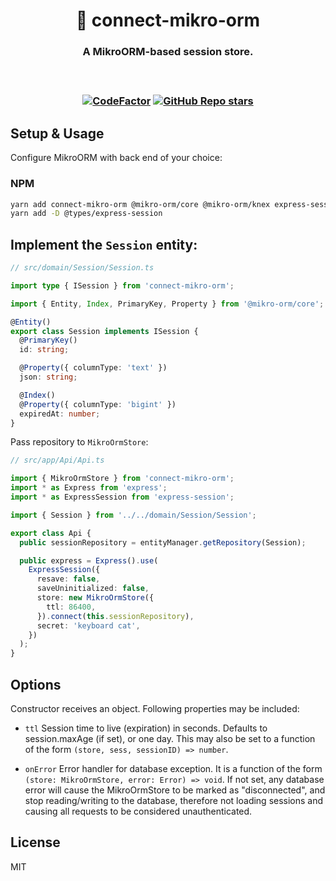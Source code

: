 <div align="center">
  <h1>🔗 connect-mikro-orm</h1>
  <h3>A MikroORM-based session store.<h3><br/>

[![CodeFactor](https://www.codefactor.io/repository/github/DiogoAbu/connect-mikro-orm/badge)](https://www.codefactor.io/repository/github/DiogoAbu/connect-mikro-orm)
[![GitHub Repo stars](https://img.shields.io/github/stars/DiogoAbu/connect-mikro-orm)](https://github.com/DiogoAbu/connect-mikro-orm/stargazers)

</div>

## Setup & Usage

Configure MikroORM with back end of your choice:

### NPM

```bash
yarn add connect-mikro-orm @mikro-orm/core @mikro-orm/knex express-session
yarn add -D @types/express-session
```

## Implement the `Session` entity:

```typescript
// src/domain/Session/Session.ts

import type { ISession } from 'connect-mikro-orm';

import { Entity, Index, PrimaryKey, Property } from '@mikro-orm/core';

@Entity()
export class Session implements ISession {
  @PrimaryKey()
  id: string;

  @Property({ columnType: 'text' })
  json: string;

  @Index()
  @Property({ columnType: 'bigint' })
  expiredAt: number;
}
```

Pass repository to `MikroOrmStore`:

```typescript
// src/app/Api/Api.ts

import { MikroOrmStore } from 'connect-mikro-orm';
import * as Express from 'express';
import * as ExpressSession from 'express-session';

import { Session } from '../../domain/Session/Session';

export class Api {
  public sessionRepository = entityManager.getRepository(Session);

  public express = Express().use(
    ExpressSession({
      resave: false,
      saveUninitialized: false,
      store: new MikroOrmStore({
        ttl: 86400,
      }).connect(this.sessionRepository),
      secret: 'keyboard cat',
    })
  );
}
```

## Options

Constructor receives an object. Following properties may be included:

- `ttl` Session time to live (expiration) in seconds. Defaults to session.maxAge (if set), or one day. This may also be set to a function of the form `(store, sess, sessionID) => number`.

- `onError` Error handler for database exception. It is a function of the form `(store: MikroOrmStore, error: Error) => void`. If not set, any database error will cause the MikroOrmStore to be marked as "disconnected", and stop reading/writing to the database, therefore not loading sessions and causing all requests to be considered unauthenticated.

## License

MIT
